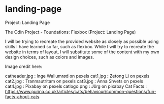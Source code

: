 # landing-page
Project: Landing Page

The Odin Project - Foundations: Flexbox (Project: Landing Page)

I will be trying to recreate the provided website as closely as possible using skills I have learned so far, such as flexbox.  While I will try to recreate the website in terms of layout, I will substitute some of the content with my own design choices, such as colors and images.

Image credit here:

catheader.jpg : Inge Wallumrød on pexels
cat1.jpg : Zetong Li on pexels
cat2.jpg : Tranmautritam on pexels
cat3.jpg : Anna Shvets on pexels
cat4.jpg : Pixabay on pexels
catlogo.png : Jörg on pixabay
Cat Facts : https://www.purina.co.uk/articles/cats/behaviour/common-questions/fun-facts-about-cats
